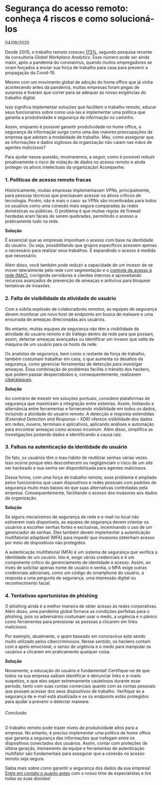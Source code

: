 #  Segurança do acesso remoto: conheça 4 riscos e como solucioná-los

 04/08/2020

Desde 2005, o trabalho remoto cresceu [173%](https://globalworkplaceanalytics.com/telecommuting-statistics), segundo pesquisa recente da consultoria *Global Workplace Analytics*. Esse número pode ser ainda maior, após a pandemia do coronavírus, quando muitos empregadores se viram forçados a enviar sua força de trabalho para casa para prevenir a propagação da Covid-19.

Mesmo com um movimento global de adoção do home office que já vinha acontecendo antes da pandemia, muitas empresas foram pegas de surpresa e tiveram que correr para se adequar às novas exigências do trabalho digital.

Isso significa implementar soluções que facilitem o trabalho remoto, educar seus funcionários sobre como usá-las e implementar uma política que garanta a produtividade e segurança da informação no caminho.

Assim, enquanto é possível garantir produtividade no home office, a segurança da informação surge como uma das maiores preocupações da empresa que adotam a modalidade de trabalho. Mas, como assegurar que as informações e dados sigilosos da organização não caiam nas mãos de agentes maliciosos?

Para ajudar nessa questão, mostraremos, a seguir, como é possível reduzir proativamente o risco de violação de dados no acesso remoto e ainda proteger os ativos intelectuais da organização! Acompanhe:

### **1. Políticas de acesso remoto fracas**

Historicamente, muitas empresas implementavam VPNs, principalmente, para pessoas técnicas que precisavam acessar os ativos críticos de tecnologia. Porém, não é mais o caso: as VPNs são incentivadas para todos os usuários como uma conexão mais segura comparadas às redes domésticas ou públicas. O problema é que muitas regras de firewall herdadas eram fáceis de serem quebradas, permitindo o acesso a praticamente tudo na rede.

**Solução**

É essencial que as empresas imponham o acesso com base na identidade do usuário. Ou seja, possibilitando que grupos específicos acessem apenas o necessário para realizar seus trabalhos. E expandindo o acesso à medida que necessário.

Além disso, você também pode reduzir a capacidade de um invasor de se mover lateralmente pela rede com segmentação e o [controle de acesso à rede (NAC)](https://www.ndc.com.br/a-importancia-do-controle-de-acesso-a-rede-nac/), corrigindo servidores e clientes internos e aproveitando recursos avançados de prevenção de ameaças e antivírus para bloquear tentativas de invasões.

### 2. Falta de visibilidade da atividade do usuário

Com a súbita explosão de colaboradores remotos, as equipes de segurança devem monitorar um novo host de endpoints em busca de malware e uma enxurrada de ameaças direcionadas aos usuários.

No entanto, muitas equipes de segurança não têm a visibilidade da atividade do usuário remoto e do tráfego dentro da rede para que possam, assim, detectar ameaças avançadas ou identificar um invasor que salta da máquina de um usuário para os hosts da rede.

Os analistas de segurança, bem como o restante da força de trabalho, também costumam trabalhar em casa, o que aumenta os desafios de segurança, como gerenciar ferramentas de detecção para investigar ameaças. Essa combinação de problemas facilita o trânsito dos hackers, que podem passar despercebidos e, consequentemente, realizarem [ciberataques](https://www.ndc.com.br/saiba-mais-sobre-ciberataques/).

**Solução**

Ao contrário de investir em soluções pontuais, considere plataformas de segurança que maximizam a integração entre sistemas. Assim, limitando a alternância entre ferramentas e fornecendo visibilidade em todos os dados, incluindo a atividade do usuário remoto. A detecção e resposta estendidas *(Extended Detection and Response – XDR)* oferece visibilidade dos dados em redes, nuvens, terminais e aplicativos, aplicando análises e automação para encontrar ameaças como acesso incomum. Além disso, simplifica as investigações juntando dados e identificando a causa raiz.

### 3. Falhas na autenticação da identidade do usuário

De fato, os usuários têm o mau hábito de reutilizar senhas várias vezes. Isso ocorre porque eles desconhecem ou negligenciam o risco de um site ser hackeado e sua senha ser disponibilizada para agentes maliciosos.

Dessa forma, com uma força de trabalho remota, esse problema é ampliado pelos funcionários que usam dispositivos e redes pessoais com padrões de segurança muito mais baixos do que suas alternativas controladas pela empresa. Consequentemente, facilitando o acesso dos invasores aos dados da organização.

**Solução**

Se alguns mecanismos de segurança de rede e e-mail no local não estiverem mais disponíveis, as equipes de segurança devem orientar os usuários a escolher senhas fortes e exclusivas, incentivando o uso de um gerenciador de senhas. Eles também devem implementar a autenticação multifatorial adaptável (MFA) para impedir que invasores obtenham acesso por meio de dispositivos não protegidos.

A autenticação multifatorial (MFA) é um sistema de segurança que verifica a identidade de um usuário. Isto é, exige várias credenciais e é um componente crítico do gerenciamento de identidade e acesso. Assim, ao invés de solicitar apenas nome de usuário e senha, o MFA exige outras credenciais adicionais, como um código do smartphone do usuário, a resposta a uma pergunta de segurança, uma impressão digital ou reconhecimento facial.

### 4. Tentativas oportunistas de phishing

O phishing ainda é a melhor maneira de obter acesso às redes corporativas. Além disso, uma pandemia global fornece as condições perfeitas para o phishing, pois os adversários costumam usar o medo, a urgência e o pânico como ferramentas para pressionar as pessoas a clicarem em links maliciosos.

Por exemplo, atualmente, o spam baseado em coronavírus está sendo muito utilizado pelos cibercriminosos. Nesse sentido, os hackers contam com a apelo emocional, o senso de urgência e o medo para manipular os usuários a clicarem em praticamente qualquer coisa.

**Solução**

Novamente, a educação do usuário é fundamental! Certifique-se de que todos na sua empresa saibam identificar e denunciar links e e-mails suspeitos, e que eles sejam extremamente cautelosos durante esse período, tanto com suas contas comerciais quanto com as contas pessoais que possam acessar dos seus dispositivos de trabalho. Verifique se a segurança de e-mail está atualizada e se os endpoints estão protegidos para ajudar a prevenir e detectar malware.

###### Conclusão

O trabalho remoto pode trazer níveis de produtividade altos para a empresa. No entanto, é preciso implementar uma política de home office que garanta a segurança das informações que trafegam entre os dispositivos conectados dos usuários. Assim, contar com proteções de última geração, treinamento da equipe e ferramentas de autenticação multifator são fundamentais para assegurar que a conexão no acesso remoto seja segura.

Saiba mais sobre como garantir a segurança dos dados da sua empresa! [Entre em contato o quanto antes](https://www.ndc.com.br/#contato) com o nosso time de especialistas e tire todas as suas dúvidas!